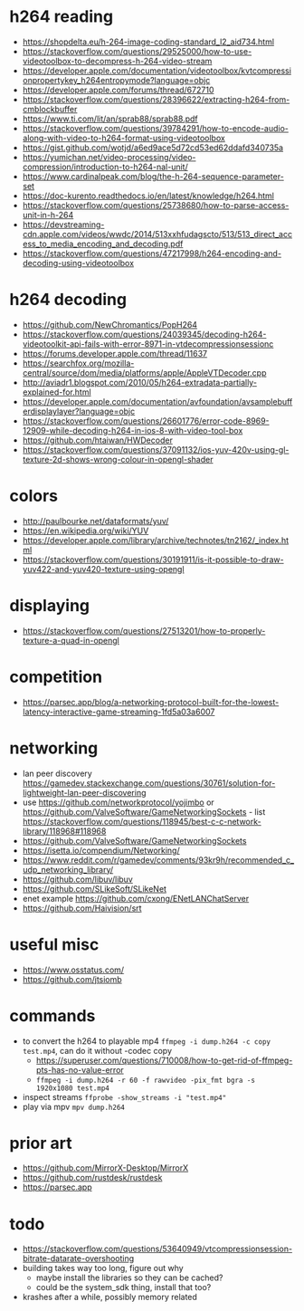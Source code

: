 # h264 reading

- https://shopdelta.eu/h-264-image-coding-standard_l2_aid734.html
- https://stackoverflow.com/questions/29525000/how-to-use-videotoolbox-to-decompress-h-264-video-stream
- https://developer.apple.com/documentation/videotoolbox/kvtcompressionpropertykey_h264entropymode?language=objc
- https://developer.apple.com/forums/thread/672710
- https://stackoverflow.com/questions/28396622/extracting-h264-from-cmblockbuffer
- https://www.ti.com/lit/an/sprab88/sprab88.pdf
- https://stackoverflow.com/questions/39784291/how-to-encode-audio-along-with-video-to-h264-format-using-videotoolbox
- https://gist.github.com/wotjd/a6ed9ace5d72cd53ed62ddafd340735a
- https://yumichan.net/video-processing/video-compression/introduction-to-h264-nal-unit/
- https://www.cardinalpeak.com/blog/the-h-264-sequence-parameter-set
- https://doc-kurento.readthedocs.io/en/latest/knowledge/h264.html
- https://stackoverflow.com/questions/25738680/how-to-parse-access-unit-in-h-264
- https://devstreaming-cdn.apple.com/videos/wwdc/2014/513xxhfudagscto/513/513_direct_access_to_media_encoding_and_decoding.pdf
- https://stackoverflow.com/questions/47217998/h264-encoding-and-decoding-using-videotoolbox

# h264 decoding

- https://github.com/NewChromantics/PopH264
- https://stackoverflow.com/questions/24039345/decoding-h264-videotoolkit-api-fails-with-error-8971-in-vtdecompressionsessionc
- https://forums.developer.apple.com/thread/11637
- https://searchfox.org/mozilla-central/source/dom/media/platforms/apple/AppleVTDecoder.cpp
- http://aviadr1.blogspot.com/2010/05/h264-extradata-partially-explained-for.html
- https://developer.apple.com/documentation/avfoundation/avsamplebufferdisplaylayer?language=objc
- https://stackoverflow.com/questions/26601776/error-code-8969-12909-while-decoding-h264-in-ios-8-with-video-tool-box
- https://github.com/htaiwan/HWDecoder
- https://stackoverflow.com/questions/37091132/ios-yuv-420v-using-gl-texture-2d-shows-wrong-colour-in-opengl-shader

# colors

- http://paulbourke.net/dataformats/yuv/
- https://en.wikipedia.org/wiki/YUV
- https://developer.apple.com/library/archive/technotes/tn2162/_index.html
- https://stackoverflow.com/questions/30191911/is-it-possible-to-draw-yuv422-and-yuv420-texture-using-opengl

# displaying
- https://stackoverflow.com/questions/27513201/how-to-properly-texture-a-quad-in-opengl

# competition

- https://parsec.app/blog/a-networking-protocol-built-for-the-lowest-latency-interactive-game-streaming-1fd5a03a6007

# networking

- lan peer discovery https://gamedev.stackexchange.com/questions/30761/solution-for-lightweight-lan-peer-discovering
- use https://github.com/networkprotocol/yojimbo or https://github.com/ValveSoftware/GameNetworkingSockets - list https://stackoverflow.com/questions/118945/best-c-c-network-library/118968#118968
- https://github.com/ValveSoftware/GameNetworkingSockets
- https://isetta.io/compendium/Networking/
- https://www.reddit.com/r/gamedev/comments/93kr9h/recommended_c_udp_networking_library/
- https://github.com/libuv/libuv
- https://github.com/SLikeSoft/SLikeNet
- enet example https://github.com/cxong/ENetLANChatServer
- https://github.com/Haivision/srt

# useful misc

- https://www.osstatus.com/
- https://github.com/jtsiomb

# commands

- to convert the h264 to playable mp4 `ffmpeg -i dump.h264 -c copy test.mp4`, can do it without -codec copy
  - https://superuser.com/questions/710008/how-to-get-rid-of-ffmpeg-pts-has-no-value-error
  - `ffmpeg -i dump.h264 -r 60 -f rawvideo -pix_fmt bgra -s 1920x1080 test.mp4`
- inspect streams `ffprobe -show_streams -i "test.mp4"`
- play via mpv `mpv dump.h264`

# prior art

- https://github.com/MirrorX-Desktop/MirrorX
- https://github.com/rustdesk/rustdesk
- https://parsec.app

# todo

- https://stackoverflow.com/questions/53640949/vtcompressionsession-bitrate-datarate-overshooting
- building takes way too long, figure out why
  - maybe install the libraries so they can be cached?
  - could be the system_sdk thing, install that too?
- krashes after a while, possibly memory related
